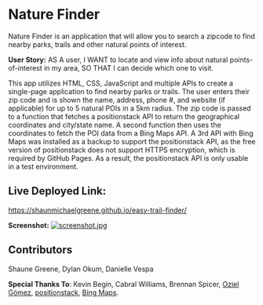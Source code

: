 # Nature Finder

Nature Finder is an application that will allow you to search a zipcode to find nearby parks, trails and other natural points of interest.

**User Story:** AS A user, I WANT to locate and view info about natural points-of-interest in my area, SO THAT I can decide which one to visit.

This app utilizes HTML, CSS, JavaScript and multiple APIs to create a single-page application to find nearby parks or trails. The user enters their zip code and is shown the name, address, phone #, and website (if applicable) for up to 5 natural POIs in a 5km radius. The zip code is passed to a function that fetches a positionstack API to return the geographical coordinates and city/state name. A second function then uses the coordinates to fetch the POI data from a Bing Maps API. A 3rd API with Bing Maps was installed as a backup to support the positionstack API, as the free version of positionstack does not support HTTPS encryption, which is required by GitHub Pages. As a result, the positionstack API is only usable in a test environment. 

## Live Deployed Link:
https://shaunmichaelgreene.github.io/easy-trail-finder/

**Screenshot:** 
[![screenshot.jpg](https://i.postimg.cc/vmmSVSd7/screenshot.jpg)](https://postimg.cc/PCB4GyJN)

## Contributors
Shaune Greene, Dylan Okum, Danielle Vespa

**Special Thanks To**:  Kevin Begin, Cabral Williams, Brennan Spicer, [Oziel Gómez](https://www.pexels.com/@ozgomz/), [positionstack](https://positionstack.com/), [Bing Maps](https://docs.microsoft.com/en-us/bingmaps/rest-services/locations/?toc=https%3A%2F%2Fdocs.microsoft.com%2Fen-us%2Fbingmaps%2Frest-services%2Ftoc.json&bc=https%3A%2F%2Fdocs.microsoft.com%2Fen-us%2FBingMaps%2Fbreadcrumb%2Ftoc.json).
